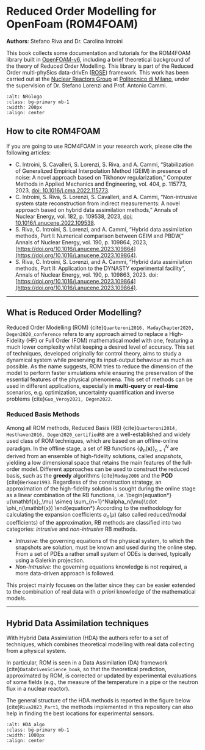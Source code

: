 # Reduced Order Modelling for OpenFoam (ROM4FOAM)

**Authors**: Stefano Riva and Dr. Carolina Introini

This book collects some documentation and tutorials for the ROM4FOAM library built in [OpenFOAM-v6](https://openfoam.org/version/6/), including a brief theoretical background of the theory of Reduced Order Modelling. This library is part of the Reduced Order multi-phySics data-drivEn ([ROSE](https://github.com/ROSE-Polimi)) framework. This work has been carried out at the [Nuclear Reactors Group](https://www.nuclearenergy.polimi.it) at [Politecnico di Milano](https://polimi.it), under the supervision of Dr. Stefano Lorenzi and Prof. Antonio Cammi.

```{image} images/NRG_logo.png
:alt: NRGlogo
:class: bg-primary mb-1
:width: 200px
:align: center
```


## How to cite ROM4FOAM

If you are going to use ROM4FOAM in your research work, please cite the following articles:

- C. Introini, S. Cavalleri, S. Lorenzi, S. Riva, and A. Cammi, “Stabilization of Generalized Empirical Interpolation Method (GEIM) in presence of noise: A novel approach based on Tikhonov regularization,” Computer Methods in Applied Mechanics and Engineering, vol. 404, p. 115773, 2023, [doi: 10.1016/j.cma.2022.115773](https://doi.org/10.1016/j.cma.2022.115773).
- C. Introini, S. Riva, S. Lorenzi, S. Cavalleri, and A. Cammi, “Non-intrusive system state reconstruction from indirect measurements: A novel approach based on hybrid data assimilation methods,” Annals of Nuclear Energy, vol. 182, p. 109538, 2023, [doi: 10.1016/j.anucene.2022.109538](https://doi.org/10.1016/j.anucene.2022.109538).
- S. Riva, C. Introini, S. Lorenzi, and A. Cammi, “Hybrid data assimilation methods, Part I: Numerical comparison between GEIM and PBDW,” Annals of Nuclear Energy, vol. 190, p. 109864, 2023, [https://doi.org/10.1016/j.anucene.2023.109864](https://doi.org/10.1016/j.anucene.2023.109864).
- S. Riva, C. Introini, S. Lorenzi, and A. Cammi, “Hybrid data assimilation methods, Part II: Application to the DYNASTY experimental facility”, Annals of Nuclear Energy, vol. 190, p. 109863, 2023. doi: [https://doi.org/10.1016/j.anucene.2023.109864](https://doi.org/10.1016/j.anucene.2023.109864).

---

## What is Reduced Order Modelling?
Reduced Order Modelling (ROM) {cite}`Quarteroni2016, MadayChapter2020, Degen2020_conference` refers to any approach aimed to replace a High-Fidelity (HF) or Full Order (FOM) mathematical model with one, featuring a much lower complexity whilst keeping a desired level of accuracy. This set of techniques, developed originally for control theory, aims to study a dynamical system while preserving its input-output behaviour as much as possible. As the name suggests, ROM tries to reduce the dimension of the model to perform faster simulations while ensuring the preservation of the essential features of the physical phenomena. This set of methods can be used in different applications, especially in **multi-query** or **real-time** scenarios, e.g. optimization, uncertainty quantification and inverse problems {cite}`Guo_Veroy2021, Degen2022`.

### Reduced Basis Methods
Among all ROM methods, Reduced Basis (RB) {cite}`Quarteroni2014, Hesthaven2016, Degen2020_certifiedRB` are a well-established and widely used class of ROM techniques, which are based on an offline-online paradigm. In the offline stage, a set of RB functions $\{\phi_n(\mathbf{x})\}_{n=1}^N$ are derived from an ensemble of high-fidelity solutions, called *snapshots*, yielding a low dimensional space that retains the main features of the full-order model. Different approaches can be used to construct the reduced basis, such as the **greedy** algorithms {cite}`Maday2006` and the **POD** {cite}`Berkooz1993`. Regardless of the construction strategy, an approximation of the high-fidelity solution is sought during the online stage as a linear combination of the RB functions, i.e.
\begin{equation*}
u(\mathbf{x}\;\,\mu) \simeq \sum_{n=1}^N\alpha_n(\mu)\cdot \phi_n(\mathbf{x})
\end{equation*}
According to the methodology for calculating the expansion coefficients $\alpha_n(\mu)$ (also called reduced/modal coefficients) of the approximation, RB methods are classified into two categories: *intrusive* and *non-intrusive* RB methods.

- *Intrusive*: the governing equations of the physical system, to which the snapshots are solution, must be known and used during the online step. From a set of PDEs a rather small system of ODEs is derived, typically using a Galerkin projection.
- *Non-Intrusive*: the governing equations knowledge is not required, a more data-driven approach is followed.

This project mainly focuses on the latter since they can be easier extended to the combination of real data with *a priori* knowledge of the mathematical models.

---

## Hybrid Data Assimilation techniques

With Hybrid Data Assimilation (HDA) the authors refer to a set of techniques, which combines theoretical modelling with real data collecting from a physical system. 


In particular, ROM is seen in a Data Assimilation (DA) framework {cite}`DataDrivenScience_book`, so that the theoretical prediction, approximated by ROM, is corrected or updated by experimental evaluations of some fields (e.g., the measure of the temperature in a pipe or the neutron flux in a nuclear reactor).

The general structure of the HDA methods is reported in the figure below {cite}`Riva2023_Part1`, the methods implemented in this repository can also help in finding the best locations for experimental sensors.

```{image} ./images/HDA_algo.png
:alt: HDA_algo
:class: bg-primary mb-1
:width: 1000px
:align: center
```